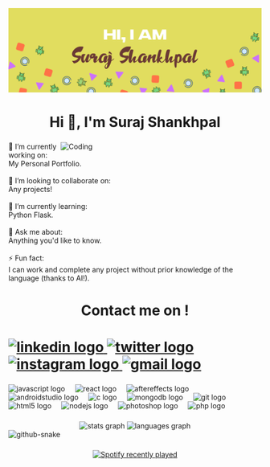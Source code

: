 [![Masterhead](./assets/GitHubHeader.jpg)](https://www.falconmonks.ga)
<h1 align="center">Hi 👋, I'm Suraj Shankhpal</h1>

###

<img align="right" alt="Coding" width="400" src="https://camo.githubusercontent.com/f904dd45ff8e55dfb497afe44c29e52fd712e1319d8ca88bac5eca2e59f532e7/68747470733a2f2f6d65646961322e67697068792e636f6d2f6d656469612f77473458584a634748484e45697a4d6371742f67697068792e6769663f6369643d373930623736313136393162366232393666653462663231363635333664616231643364656531313535376261363364267269643d67697068792e6769662663743d67"  />

###

🌱 I’m currently working on:<br>My Personal Portfolio.<br><br>👯 I’m looking to collaborate on:<br>Any projects!<br><br>🧐 I’m currently learning:<br>Python Flask.<br><br>💬 Ask me about:<br>Anything you'd like to know.<br><br>⚡ Fun fact:<br>I can work and complete any project without prior knowledge of the language (thanks to AI!).

###

<h1 align="center">Contact me on ! <h1>
<div align="left">
  <a href=https://www.linkedin.com/in/suraj-shankhpal-010a35271?utm_source=share&utm_campaign=share_via&utm_content=profile&utm_medium=android_app" target="_blank">
    <img src="https://raw.githubusercontent.com/maurodesouza/profile-readme-generator/master/src/assets/icons/social/linkedin/default.svg" width="52" height="40" alt="linkedin logo"  />
  </a>
  <a href="https://twitter.com/falconmonks" target="_blank">
    <img src="https://raw.githubusercontent.com/maurodesouza/profile-readme-generator/master/src/assets/icons/social/twitter/default.svg" width="52" height="40" alt="twitter logo"  />
  </a>
  <a href="https://www.instagram.com/capzi.e" target="_blank">
    <img src="https://raw.githubusercontent.com/maurodesouza/profile-readme-generator/master/src/assets/icons/social/instagram/default.svg" width="52" height="40" alt="instagram logo"  />
  </a>
  <a href="mailto: surajsproductivitymail@gmail.com" target="_blank">
    <img src="https://raw.githubusercontent.com/maurodesouza/profile-readme-generator/master/src/assets/icons/social/gmail/default.svg" width="52" height="40" alt="gmail logo"  />
  </a>
</div>

###

<div align="left">
  <img src="https://cdn.jsdelivr.net/gh/devicons/devicon/icons/javascript/javascript-original.svg" height="40" alt="javascript logo"  />
  <img width="12" />
  <img src="https://cdn.jsdelivr.net/gh/devicons/devicon/icons/react/react-original.svg" height="40" alt="react logo"  />
  <img width="12" />
  <img src="https://cdn.jsdelivr.net/gh/devicons/devicon/icons/aftereffects/aftereffects-original.svg" height="40" alt="aftereffects logo"  />
  <img width="12" />
  <img src="https://cdn.jsdelivr.net/gh/devicons/devicon/icons/androidstudio/androidstudio-original.svg" height="40" alt="androidstudio logo"  />
  <img width="12" />
  <img src="https://cdn.jsdelivr.net/gh/devicons/devicon/icons/c/c-original.svg" height="40" alt="c logo"  />
  <img width="12" />
  <img src="https://cdn.jsdelivr.net/gh/devicons/devicon/icons/mongodb/mongodb-original.svg" height="40" alt="mongodb logo"  />
  <img width="12" />
  <img src="https://cdn.jsdelivr.net/gh/devicons/devicon/icons/git/git-original.svg" height="40" alt="git logo"  />
  <img width="12" />
  <img src="https://cdn.jsdelivr.net/gh/devicons/devicon/icons/html5/html5-original.svg" height="40" alt="html5 logo"  />
  <img width="12" />
  <img src="https://cdn.jsdelivr.net/gh/devicons/devicon/icons/nodejs/nodejs-original.svg" height="40" alt="nodejs logo"  />
  <img width="12" />
  <img src="https://cdn.jsdelivr.net/gh/devicons/devicon/icons/photoshop/photoshop-plain.svg" height="40" alt="photoshop logo"  />
  <img width="12" />
  <img src="https://cdn.jsdelivr.net/gh/devicons/devicon/icons/php/php-original.svg" height="40" alt="php logo"  />
</div>

###

<div align="center">
  <img src="https://github-readme-stats.vercel.app/api?username=Sturdyknight&hide_title=false&hide_rank=false&show_icons=true&include_all_commits=true&count_private=true&disable_animations=false&theme=dracula&locale=en&hide_border=false&order=1" height="150" alt="stats graph"  />
  <img src="https://github-readme-stats.vercel.app/api/top-langs?username=Sturdyknight&locale=en&hide_title=false&layout=compact&card_width=320&langs_count=5&theme=dracula&hide_border=false&order=2" height="150" alt="languages graph"  />
</div>

<picture>
  <source media="(prefers-color-scheme: dark)" srcset="github-user-contribution.svg" />
  <source media="(prefers-color-scheme: light)" srcset="github-user-contribution-light.svg" />
  <img alt="github-snake" src="github-user-contribution.svg" />
</picture>

###

<div align="center">
  <a href="https://open.spotify.com/user/![Alt text](https://spotify-recently-played-readme.vercel.app/api?user=msmjihiqzvziai7jcfwp58p1w)">
    <img src="https://spotify-recently-played-readme.vercel.app/api?user=!%5BAlt%20text%5D(https://spotify-recently-played-readme.vercel.app/api?user=msmjihiqzvziai7jcfwp58p1w)&count=5&unique=false" alt="Spotify recently played"  />
  </a>
</div>

###
